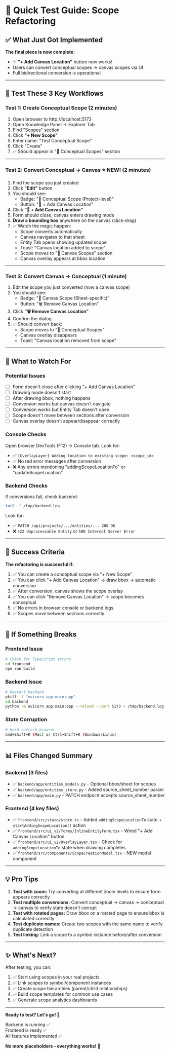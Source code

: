 # 🧪 Quick Test Guide: Scope Refactoring

## ✅ What Just Got Implemented

**The final piece is now complete:** 
- ✨ **"+ Add Canvas Location"** button now works!
- Users can convert conceptual scopes → canvas scopes via UI
- Full bidirectional conversion is operational

---

## 🎯 Test These 3 Key Workflows

### Test 1: Create Conceptual Scope (2 minutes)
1. Open browser to http://localhost:5173
2. Open Knowledge Panel → Explorer Tab
3. Find "Scopes" section
4. Click **"+ New Scope"**
5. Enter name: "Test Conceptual Scope"
6. Click "Create"
7. ✅ Should appear in "💭 Conceptual Scopes" section

---

### Test 2: Convert Conceptual → Canvas ⭐ NEW! (2 minutes)
1. Find the scope you just created
2. Click **"Edit"** button
3. You should see:
   - Badge: "💭 Conceptual Scope (Project-level)"
   - Button: "📍 + Add Canvas Location"
4. Click **"📍 + Add Canvas Location"**
5. Form should close, canvas enters drawing mode
6. **Draw a bounding box** anywhere on the canvas (click-drag)
7. ✅ Watch the magic happen:
   - Scope converts automatically
   - Canvas navigates to that sheet
   - Entity Tab opens showing updated scope
   - Toast: "Canvas location added to scope"
   - Scope moves to "📍 Canvas Scopes" section
   - Canvas overlay appears at bbox location

---

### Test 3: Convert Canvas → Conceptual (1 minute)
1. Edit the scope you just converted (now a canvas scope)
2. You should see:
   - Badge: "📍 Canvas Scope (Sheet-specific)"
   - Button: "🗑️ Remove Canvas Location"
3. Click **"🗑️ Remove Canvas Location"**
4. Confirm the dialog
5. ✅ Should convert back:
   - Scope moves to "💭 Conceptual Scopes"
   - Canvas overlay disappears
   - Toast: "Canvas location removed from scope"

---

## 🐛 What to Watch For

### Potential Issues
- [ ] Form doesn't close after clicking "+ Add Canvas Location"
- [ ] Drawing mode doesn't start
- [ ] After drawing bbox, nothing happens
- [ ] Conversion works but canvas doesn't navigate
- [ ] Conversion works but Entity Tab doesn't open
- [ ] Scope doesn't move between sections after conversion
- [ ] Canvas overlay doesn't appear/disappear correctly

### Console Checks
Open browser DevTools (F12) → Console tab. Look for:
- ✅ `[OverlayLayer] Adding location to existing scope: <scope_id>`
- ✅ No red error messages after conversion
- ❌ Any errors mentioning "addingScopeLocationTo" or "updateScopeLocation"

### Backend Checks
If conversions fail, check backend:
```bash
tail -f /tmp/backend.log
```
Look for:
- ✅ `PATCH /api/projects/.../entities/... 200 OK`
- ❌ `422 Unprocessable Entity` or `500 Internal Server Error`

---

## 🎉 Success Criteria

**The refactoring is successful if:**
1. ✅ You can create a conceptual scope via "+ New Scope"
2. ✅ You can click "+ Add Canvas Location" → draw bbox → automatic conversion
3. ✅ After conversion, canvas shows the scope overlay
4. ✅ You can click "Remove Canvas Location" → scope becomes conceptual
5. ✅ No errors in browser console or backend logs
6. ✅ Scopes move between sections correctly

---

## 🔧 If Something Breaks

### Frontend Issue
```bash
# Check for TypeScript errors
cd frontend
npm run build
```

### Backend Issue
```bash
# Restart backend
pkill -f "uvicorn app.main:app"
cd backend
python -m uvicorn app.main:app --reload --port 5173 > /tmp/backend.log 2>&1 &
```

### State Corruption
```bash
# Hard refresh browser
Cmd+Shift+R (Mac) or Ctrl+Shift+R (Windows/Linux)
```

---

## 📊 Files Changed Summary

### Backend (3 files)
- ✅ `backend/app/entities_models.py` - Optional bbox/sheet for scopes
- ✅ `backend/app/entities_store.py` - Added source_sheet_number param
- ✅ `backend/app/main.py` - PATCH endpoint accepts source_sheet_number

### Frontend (4 key files)
- ✅ `frontend/src/state/store.ts` - Added `addingScopeLocationTo` state + `startAddingScopeLocation()` action
- ✅ `frontend/src/ui_v2/forms/InlineEntityForm.tsx` - Wired "+ Add Canvas Location" button
- ✅ `frontend/src/ui_v2/OverlayLayer.tsx` - Check for `addingScopeLocationTo` state when drawing completes
- ✅ `frontend/src/components/ScopeCreationModal.tsx` - NEW modal component

---

## 💡 Pro Tips

1. **Test with zoom:** Try converting at different zoom levels to ensure form appears correctly
2. **Test multiple conversions:** Convert conceptual → canvas → conceptual → canvas to verify state doesn't corrupt
3. **Test with rotated pages:** Draw bbox on a rotated page to ensure bbox is calculated correctly
4. **Test duplicate names:** Create two scopes with the same name to verify duplicate detection
5. **Test linking:** Link a scope to a symbol instance before/after conversion

---

## ✨ What's Next?

After testing, you can:
1. ✅ Start using scopes in your real projects
2. ✅ Link scopes to symbol/component instances
3. ✅ Create scope hierarchies (parent/child relationships)
4. ✅ Build scope templates for common use cases
5. ✅ Generate scope analytics dashboards

---

**Ready to test? Let's go! 🚀**

Backend is running ✅  
Frontend is ready ✅  
All features implemented ✅  

**No more placeholders - everything works!** 🎉

